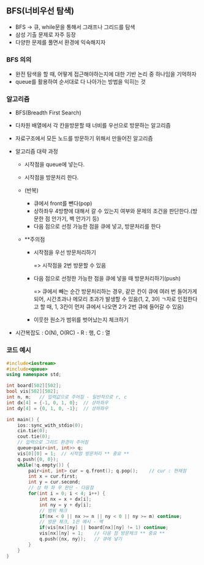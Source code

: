 ## BFS(너비우선 탐색)

* BFS -> 큐, while문을 통해서 그래프나 그리드를 탐색
* 삼성 기출 문제로 자주 등장
* 다양한 문제를 풀면서 환경에 익숙해지자

### BFS 의의

* 완전 탐색을 할 때, 어떻게 접근해야하는지에 대한 기반 논리 중 하나임을 기억하자
* queue를 활용하여 순서대로 다 나아가는 방법을 익히는 것

### 알고리즘

* BFS(Breadth First Search)

* 다차원 배열에서 각 칸을방문할 때 너비를 우선으로 방문하는 알고리즘

* 자료구조에서 모든 노드를 방문하기 위해서 만들어진 알고리즘

* 알고리즘 대략 과정

  * 시작점을 queue에 넣는다.

  * 시작점을 방문처리 한다.

  * (반복)

    * 큐에서 front를 뺀다(pop)
    * 상하좌우 4방향에 대해서 갈 수 있는지 여부와 문제의 조건을 판단한다.(방문한 점 안가기, 벽 안가기 등)
    * 다음 점으로 선정 가능한 점을 큐에 넣고, 방문처리를 한다

  * **주의점

    * 시작점을 우선 방문처리하기

      => 시작점을 2번 방문할 수 있음

    * 다음 점으로 선정한 가능한 점을 큐에 넣을 때 방문처리하기(push)

      => 큐에서 빼는 순간 방문처리하는 경우, 같은 칸이 큐에 여러 번 들어가게 되어, 시간초과나 메모리 초과가 발생할 수 있음(1, 2, 3이 ㄱ자로 인접한다고 할 때, 1, 3칸이 먼저 큐에서 나오면 2가 2번 큐에 들어갈 수 있음)

    * 이웃한 원소가 범위를 벗어났는지 체크하기

* 시간복잡도 : O(N), O(RC) - R : 행, C : 열

### 코드 예시

```cpp
#include<iostream>
#include<queue>
using namespace std;

int board[502][502];
bool vis[502][502];
int n, m;   // 입력값으로 주어짐 - 일반적으로 r, c
int dx[4] = {-1, 0, 1, 0};  // 상하좌우
int dy[4] = {0, 1, 0, -1};  // 상하좌우

int main() {
    ios::sync_with_stdio(0);
    cin.tie(0);
    cout.tie(0);
    // 입력으로 그리드 환경이 주어짐
    queue<pair<int, int>> q;
    vis[0][0] = 1;  // 시작점 방문처리 ** 중요 **
    q.push({0, 0});
    while(!q.empty()) {
        pair<int, int> cur = q.front(); q.pop();    // cur : 현재점
        int x = cur.first;
        int y = cur.second;
        // 상 하 좌 우 판단 - 다음점
        for(int i = 0; i < 4; i++) {
            int nx = x + dx[i];
            int ny = y + dy[i];
            // 범위 체크
            if(nx < 0 || nx >= n || ny < 0 || ny >= m) continue;
            // 방문 체크, 1은 예시 - 벽
            if(vis[nx][ny] || board[nx][ny] != 1) continue;
            vis[nx][ny] = 1;    // 다음 점 방문체크 ** 중요 **
            q.push({nx, ny});   // 큐에 넣기
        }
    }
}
```



